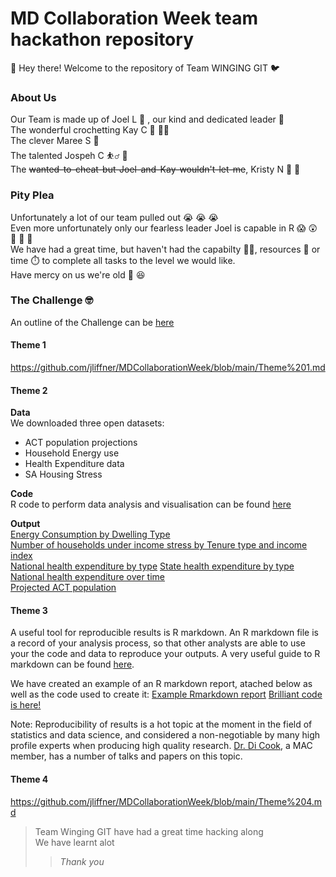 # MD Collaboration Week team hackathon repository
:wave: Hey there! Welcome to the repository of Team WINGING GIT :bird:

### About Us 
Our Team is made up of Joel L :bearded_person: , our kind and dedicated leader :crown:  
The wonderful crochetting Kay C :yarn: :curly_haired_woman:  
The clever Maree S :woman:  
The talented Jospeh C :basketball_man: :basketball:  
The ~~wanted-to-cheat-but-Joel-and-Kay-wouldn't-let-me~~, Kristy N :fox_face: :woman:  

### Pity Plea
Unfortunately a lot of our team pulled out :sob: :sob: :sob:  
Even more unfortunately only our fearless leader Joel is capable in R :scream:	:astonished: :older_woman: :older_woman: :older_woman:   
We have had a great time, but haven't had the capabilty :technologist:, resources :money_with_wings: or time :stopwatch: to complete all tasks to the level we would like.   
Have mercy on us we're old :older_woman: :laughing:  

### The Challenge :nerd_face:
An outline of the Challenge can be [here](https://github.com/TNMDCollaborationWeek/Challenges)  
#### Theme 1
https://github.com/jliffner/MDCollaborationWeek/blob/main/Theme%201.md
#### Theme 2
**Data**  
We downloaded three open datasets:
- ACT population projections
- Household Energy use
- Health Expenditure data 
- SA Housing Stress

**Code**  
R code to perform data analysis and visualisation can be found [here](https://github.com/jliffner/MDCollaborationWeek/blob/main/Theme%202.R)  

**Output**  
[Energy Consumption by Dwelling Type](https://github.com/jliffner/MDCollaborationWeek/blob/main/energy_plot.png)  
[Number of households under income stress by Tenure type and income index](https://github.com/jliffner/MDCollaborationWeek/blob/main/housing_figure.png)  
[National health expenditure by type](https://github.com/jliffner/MDCollaborationWeek/blob/main/health_expenditure_plot1.png) [State health expenditure by type](https://github.com/jliffner/MDCollaborationWeek/blob/main/health_expenditure_plot2.png)
[National health expenditure over time](https://github.com/jliffner/MDCollaborationWeek/blob/main/health_expenditure_plot3.png)  
[Projected ACT population](https://github.com/jliffner/MDCollaborationWeek/blob/main/population_plot1.png)

#### Theme 3  
A useful tool for reproducible results is R markdown. An R markdown file is a record of your analysis process, so that other analysts are able to use your the code and data to reproduce your outputs. A very useful guide to R markdown can be found [here](https://andrewbtran.github.io/NICAR/2017/reproducibility-rmarkdown/rmarkdown.html).   

We have created an example of an R markdown report, atached below as well as the code used to create it: 
[Example Rmarkdown report](https://htmlpreview.github.io/?https://github.com/jliffner/MDCollaborationWeek/blob/main/Example%20Rmarkdown%20report.html)
[Brilliant code is here!](https://github.com/jliffner/MDCollaborationWeek/blob/main/Rmarkdown_example.Rmd)


Note: Reproducibility of results is a hot topic at the moment in the field of statistics and data science, and considered a non-negotiable by many high profile experts when producing high quality research. [Dr. Di Cook](http://dicook.org/), a MAC member, has a number of talks and papers on this topic.



#### Theme 4
https://github.com/jliffner/MDCollaborationWeek/blob/main/Theme%204.md

> Team Winging GIT have had a great time hacking along  
> We have learnt alot  
> >_Thank you_ 




















